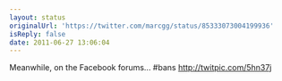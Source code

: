 ```yaml
---
layout: status
originalUrl: 'https://twitter.com/marcgg/status/85333073004199936'
isReply: false
date: 2011-06-27 13:06:04
---
```


Meanwhile, on the Facebook forums... #bans  http://twitpic.com/5hn37j
